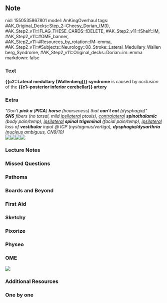 ## Note
nid: 1550535867801
model: AnKingOverhaul
tags: #AK_Original_Decks::Step_2::Cheesy_Dorian_(M3), #AK_Step2_v11::!FLAG_THESE_CARDS::!DELETE, #AK_Step2_v11::!Shelf::IM, #AK_Step2_v11::#OME_banner, #AK_Step2_v11::#Resources_by_rotation::IM::emma, #AK_Step2_v11::#Subjects::Neurology::08_Stroke::Lateral_Medullary_Wallenberg_Syndrome, #AK_Step2_v11::Original_decks::Dorian::im::emma
markdown: false

### Text
<div>
  <b>{{c2::Lateral medullary (Wallenberg)}} syndrome</b> is caused
  by <i>occlusion</i> of the <b>{{c1::posterior inferior
  cerebellar}} artery</b>
</div>

### Extra
<div>
  <i>"Don't <b>pick a</b> (<b>PICA</b>) <b>horse</b> (hoarseness)
  that <b>can't eat</b> (dysphagia)"</i>
</div>
<div>
  <i><b>SNS</b> fibers (no tarsal, mild <u>ipsilateral</u> ptosis),
  <u>contralateral</u> <b>spinothalamic</b> (body pain/temp),
  <u>ipsilateral</u> <b>spinal</b> <b>trigeminal</b> (facial
  pain/temp), <u>ipsilateral</u> loss of <b>vestibular</b> input @
  ICP (nystagmus/vertigo), <b>dysphagia/dysarthria</b> (nucleus
  ambiguus, CN9/10)</i>
</div>
<div>
  <i><img src="paste-626751692603393.jpg"><img src=
  "paste-5735104190087169.jpg"></i><img src=
  "paste-1817690289209347.jpg"><i><img src=
  "paste-125649268244720.jpg"></i>
</div>

### Lecture Notes


### Missed Questions


### Pathoma


### Boards and Beyond


### First Aid


### Sketchy


### Pixorize


### Physeo


### OME
<div class="ome-widget">
  <a href="https://onlinemeded.org?ref=anki"><img src=
  "_OME_AnkiFlashcards_General_4.png"></a>
</div>

### Additional Resources


### One by one


